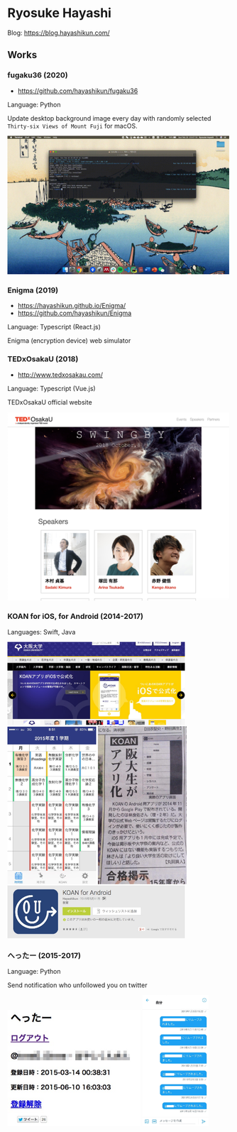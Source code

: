 # Ryosuke Hayashi

Blog: https://blog.hayashikun.com/

## Works

### fugaku36 (2020)
- https://github.com/hayashikun/fugaku36

Language: Python

Update desktop background image every day with randomly selected `Thirty-six Views of Mount Fuji` for macOS.

<img src="https://github.com/hayashikun/fugaku36/blob/master/mov.gif?raw=true" width=500px />


### Enigma (2019)
- https://hayashikun.github.io/Enigma/
- https://github.com/hayashikun/Enigma

Language: Typescript (React.js)

Enigma (encryption device) web simulator


### TEDxOsakaU (2018)
- http://www.tedxosakau.com/

Language: Typescript (Vue.js)

TEDxOsakaU official website

<img src="resources/tedxosakau.png" width=500px />


### KOAN for iOS, for Android (2014-2017)

Languages: Swift, Java

<img src="resources/koan_2.jpg" width=400px />
<br />
<img src="resources/koan_1.jpg" width=200px />
<img src="resources/koan_4.jpg" width=200px />
<br />
<img src="resources/koan_3.jpg" width=400px />


### へったー (2015-2017)

Language: Python

Send notification who unfollowed you on twitter

<img src="resources/hetta_1.jpg" width=300px />
<img src="resources/hetta_2.jpg" width=150px />
